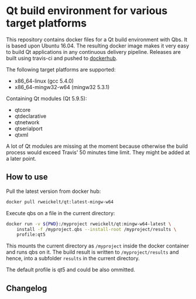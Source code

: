 Qt build environment for various target platforms
=================================================

This repository contains docker files for a Qt build environment with Qbs. It is
based upon Ubuntu 16.04. The resulting docker image makes it very easy to build
Qt applications in any continuous delivery pipeline. Releases are built using
travis-ci and pushed to
[dockerhub](https://hub.docker.com/r/rweickelt/qt/tags/).

The following target platforms are supported:

- x86_64-linux (gcc 5.4.0)
- x86_64-mingw32-w64 (mingw32 5.3.1)

Containing Qt modules (Qt 5.9.5):

- qtcore
- qtdeclarative
- qtnetwork
- qtserialport
- qtxml

A lot of Qt modules are missing at the moment because otherwise the build
process would exceed Travis' 50 minutes time limit. They might be added at a
later point.


How to use
----------

Pull the latest version from docker hub:

```sh
docker pull rweickelt/qt:latest-mingw-w64
```

Execute qbs on a file in the current directory:

```sh
docker run -v ${PWD}:/myproject rweickelt/qt:mingw-w64-latest \
    install -f /myproject.qbs --install-root /myproject/results \
    profile:qt5
```

This mounts the current directory as ``/myproject`` inside the docker container
and runs qbs on it. The build result is written to ``/myproject/results`` and
hence, into a subfolder ``results`` in the current directory.

The default profile is qt5 and could be also ommitted.


Changelog
---------
